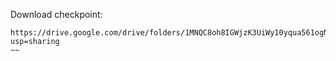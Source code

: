 Download checkpoint:
~~~
https://drive.google.com/drive/folders/1MNQC8oh8IGWjzK3UiWy10yqua561ogN6?usp=sharing
~~
